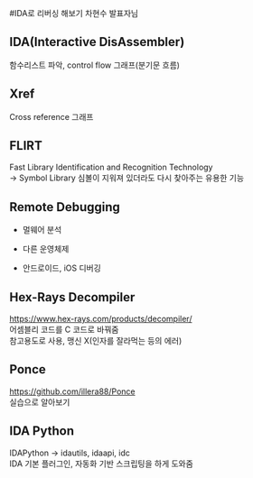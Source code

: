 #IDA로 리버싱 해보기
차현수 발표자님

## IDA(Interactive DisAssembler)
함수리스트 파악, control flow 그래프(분기문 흐름)

## Xref
Cross reference 그래프

## FLIRT
Fast Library Identification and Recognition Technology<br>
-> Symbol Library
심볼이 지워져 있더라도 다시 찾아주는 유용한 기능

## Remote Debugging

- 멀웨어 분석

- 다른 운영체제

- 안드로이드, iOS 디버깅

## Hex-Rays Decompiler
https://www.hex-rays.com/products/decompiler/<br>
어셈블리 코드를 C 코드로 바꿔줌<br>
참고용도로 사용, 맹신 X(인자를 잘라먹는 등의 에러)

## Ponce
https://github.com/illera88/Ponce<br>
실습으로 알아보기

## IDA Python
IDAPython -> idautils, idaapi, idc<br>
IDA 기본 플러그인, 자동화 기반 스크립팅을 하게 도와줌
